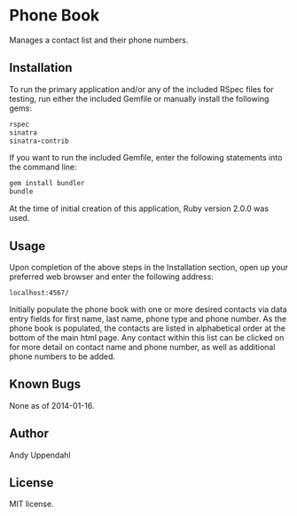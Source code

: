Phone Book
======================

Manages a contact list and their phone numbers.

Installation
------------

To run the primary application and/or any of the included RSpec files for
testing, run either the included Gemfile or manually
install the following gems:

```ruby
rspec
sinatra
sinatra-contrib
```

If you want to run the included Gemfile, enter the following statements into
the command line:
```ruby
gem install bundler
bundle
```

At the time of initial creation of this application, Ruby version 2.0.0
was used.

Usage
-----

Upon completion of the above steps in the Installation section, open
up your preferred web browser and enter the following address:

```url
localhost:4567/
```

Initially populate the phone book with one or more desired contacts
via data entry fields for first name, last name, phone type and phone
number. As the phone book is populated, the contacts are listed in
alphabetical order at the bottom of the main html page. Any contact
within this list can be clicked on for more detail on contact name
and phone number, as well as additional phone numbers to be added.

Known Bugs
----------

None as of 2014-01-16.

Author
------

Andy Uppendahl

License
-------

MIT license.
